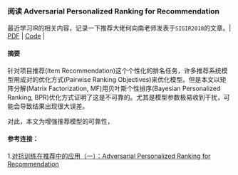 ### 阅读 Adversarial Personalized Ranking for Recommendation

最近学习IR的相关内容，记录一下推荐大佬何向南老师发表于`SIGIR2018`的文章。| [PDF](https://arxiv.org/abs/1808.03908) | [Code](https://github.com/hexiangnan/adversarial_personalized_ranking) |

#### 摘要

针对项目推荐(Item Recommendation)这个个性化的排名任务，许多推荐系统模型用成对的优化方式(Pairwise Ranking Objectives)来优化模型。但是本文以矩阵分解(Matrix Factorization, MF)用贝叶斯个性排序(Bayesian Personalized Ranking, BPR)优化方式证明了这是不可靠的。尤其是模型参数极易收到干扰，可能会导致结果出现很大误差。

对此，本文为增强推荐模型的可靠性，








#### 参考连接：
1.[对抗训练在推荐中的应用（一）：Adversarial Personalized Ranking for Recommendation](https://www.jianshu.com/p/4784d20570aa)
